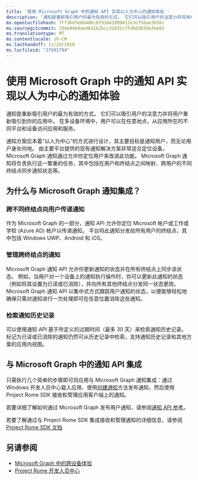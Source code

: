 ```yaml
---
title: '使用 Microsoft Graph 中的通知 API 实现以人为中心的通知体验 '
description: '通知是重新吸引用户的最为有效的方式。 它们可以吸引用户的注意力并将用户重新吸引到你的应用中。 在多设备环境中，用户可以在任意地点，从应用所在的不同平台和设备访问应用和服务。 '
ms.openlocfilehash: 7ff36d7e0d406cb7918e2999812e3c756ae3b5bc
ms.sourcegitcommit: 334e84b4aed63162bcc31831cffd6d363dafee02
ms.translationtype: MT
ms.contentlocale: zh-CN
ms.lasthandoff: 11/29/2018
ms.locfileid: "27091794"
---
```

# <a name="using-the-notifications-api-in-microsoft-graph-to-enable-human-centric-notification-experiences"></a>使用 Microsoft Graph 中的通知 API 实现以人为中心的通知体验 

通知是重新吸引用户的最为有效的方式。 它们可以吸引用户的注意力并将用户重新吸引到你的应用中。 在多设备环境中，用户可以在任意地点，从应用所在的不同平台和设备访问应用和服务。 

通知方案应本着“以人为中心”的方式进行设计，其主要目标是通知用户，而无论用户身处何地。 由主要平台提供的现有通知解决方案非常适合定位设备。 Microsoft Graph 通知通过允许你定位用户来改进此功能。 Microsoft Graph 通知将负责执行这一繁重的任务，其中包括在用户和终结点之间映射、跨用户的不同终结点同步通知状态等。 

## <a name="why-integrate-with-microsoft-graph-notifications"></a>为什么与 Microsoft Graph 通知集成？
### <a name="deliver-notifications-to-a-user-across-different-endpoints"></a>跨不同终结点向用户传递通知
作为 Microsoft Graph 的一部分，通知 API 允许你定位 Microsoft 帐户或工作或学校 (Azure AD) 帐户以传递通知。 平台将此通知分发给所有用户的终结点，其中包括 Windows UWP、Android 和 iOS。 

### <a name="manage-notifications-across-endpoints"></a>管理跨终结点的通知
Microsoft Graph 通知 API 允许你更新通知的状态并在所有终结点上同步该状态。 例如，当用户对一个设备上的通知执行操作时，你可以更新此通知的状态（例如将其设置为已读或已消除），并向所有其他终结点分发同一状态更改。 Microsoft Graph 通知 API 以集中式方式跟踪用户通知的状态，以便能够轻松地确保只需对通知进行一次处理即可在任意位置消除这些通知。

### <a name="retrieve-notification-history"></a>检索通知历史记录
可以使用通知 API 基于所定义的过期时间（最多 30 天）来检索通知历史记录。 标记为已读或已消除的通知仍然可从历史记录中检索，支持通知历史记录和其他方案的应用内视图。 

## <a name="integrating-with-the-notifications-api-in-microsoft-graph"></a>与 Microsoft Graph 中的通知 API 集成

只需执行几个简单的步骤即可将应用与 Microsoft Graph 通知集成：通过 Windows 开发人员中心载入应用、使用[创建通知](/graph/api/projectrome-notification-post?view=graph-rest-beta)方法发布通知，然后使用 Project Rome SDK 接收和管理应用客户端上的通知。  

若要详细了解如何通过 Microsoft Graph 发布用户通知，请参阅[通知 API 参考](/graph/api/resources/notifications-api-overview?view=graph-rest-beta)。
 
若要了解通过与 Project Rome SDK 集成接收和管理通知的详细信息，请参阅 [Project Rome SDK 文档](https://docs.microsoft.com/zh-CN/windows/project-rome/) 

## <a name="see-also"></a>另请参阅

- [Microsoft Graph 中的跨设备体验](cross-device-concept-overview.md)
- [Project Rome 开发人员中心](https://aka.ms/projectrome)
